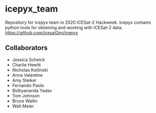 # icepyx_team
Repository for icepyx team in 2020 ICESat-2 Hackweek. Icepyx contains python tools for obtaining and working with ICESat-2 data.
 https://github.com/icesat2py/icepyx

## Collaborators 
- Jessica Scheick
- Charlie Hewitt
- Nicholas Kotlinski
- Anna Valentine
- Amy Steiker
- Fernando Paolo
- Bidhyananda Yadav 
- Tom Johnson
- Bruce Wallin
- Walt Meier


